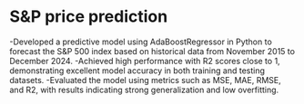 # S&P price prediction
 
-Developed a predictive model using AdaBoostRegressor in Python to forecast the S&P 500 index based on historical data from November 2015 to December 2024.
-Achieved high performance with R2 scores close to 1, demonstrating excellent model accuracy in both training and testing datasets.
-Evaluated the model using metrics such as MSE, MAE, RMSE, and R2, with results indicating strong generalization and low overfitting.
